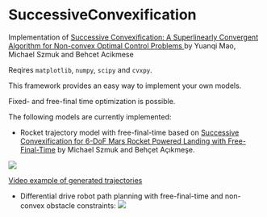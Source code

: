 # SuccessiveConvexification
Implementation of [Successive Convexification: A Superlinearly Convergent Algorithm for Non-convex Optimal Control Problems
](https://arxiv.org/abs/1804.06539) by Yuanqi Mao, Michael Szmuk and Behcet Acikmese

Reqires `matplotlib`, `numpy`, `scipy` and `cvxpy`.


This framework provides an easy way to implement your own models.

Fixed- and free-final time optimization is possible.

The following models are currently implemented:

- Rocket trajectory model with free-final-time based on
[Successive Convexification for 6-DoF Mars Rocket Powered Landing with Free-Final-Time](https://arxiv.org/abs/1802.03827)
by Michael Szmuk and Behçet Açıkmeşe.

![](https://i.imgur.com/W6E0rgL.png)

[Video example of generated trajectories](https://gfycat.com/InbornCoarseArcticseal)

- Differential drive robot path planning with free-final-time and non-convex obstacle constraints:
![](https://i.imgur.com/xNaD5eP.png)

